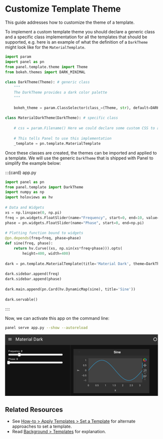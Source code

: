 # Customize Template Theme

This guide addresses how to customize the theme of a template.

To implement a custom template theme you should declare a generic class and a specific class implementation for all the templates that should be supported, e.g. here is an example of what the definition of a `DarkTheme` might look like for the `MaterialTemplate`.

```python
import param
import panel as pn
from panel.template.theme import Theme
from bokeh.themes import DARK_MINIMAL

class DarkTheme(Theme): # generic class
    """
    The DarkTheme provides a dark color palette
    """

    bokeh_theme = param.ClassSelector(class_=(Theme, str), default=DARK_MINIMAL)

class MaterialDarkTheme(DarkTheme): # specific class

    # css = param.Filename() Here we could declare some custom CSS to apply

    # This tells Panel to use this implementation
    _template = pn.template.MaterialTemplate
```

Once these classes are created, the themes can be imported and applied to a template. We will use the generic `DarkTheme` that is shipped with Panel to simplify the example below:

:::{card} app.py

```python
import panel as pn
from panel.template import DarkTheme
import numpy as np
import holoviews as hv

# Data and Widgets
xs = np.linspace(0, np.pi)
freq = pn.widgets.FloatSlider(name="Frequency", start=0, end=10, value=2)
phase = pn.widgets.FloatSlider(name="Phase", start=0, end=np.pi)

# Plotting function bound to widgets
@pn.depends(freq=freq, phase=phase)
def sine(freq, phase):
    return hv.Curve((xs, np.sin(xs*freq+phase))).opts(
        height=400, width=400)

dark = pn.template.MaterialTemplate(title='Material Dark', theme=DarkTheme)

dark.sidebar.append(freq)
dark.sidebar.append(phase)

dark.main.append(pn.Card(hv.DynamicMap(sine), title='Sine'))

dark.servable()
```
::::

Now, we can activate this app on the command line:

``` bash
panel serve app.py --show --autoreload
```

<img src="../../_static/template_mat_dark.png" alt="dark themed panel app">

## Related Resources

- See [How-to > Apply Templates > Set a Template](./template_set.md) for alternate approaches to set a template.
- Read [Background > Templates](../../background/templates/templates_overview.md) for explanation.
